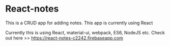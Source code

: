 # React-notes

This is a CRUD app for adding notes.
This app is currently using React

Currently this is using React, material-ui, webpack, ES6, NodeJS etc.
Check out here >> https://react-notes-c2242.firebaseapp.com



